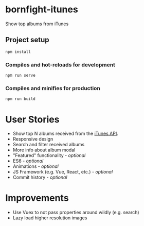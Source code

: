 # bornfight-itunes

Show top albums from iTunes 

## Project setup
```
npm install
```

### Compiles and hot-reloads for development
```
npm run serve
```

### Compiles and minifies for production
```
npm run build
```

# User Stories
* Show top N albums received from the [iTunes API](https://itunes.apple.com/us/rss/topalbums/limit=10/json).
* Responsive design
* Search and filter received albums
* More info about album modal
* "Featured" functionality - _optional_
* ES6 - _optional_
* Animations - _optional_
* JS Framework (e.g. Vue, React, etc.) - _optional_
* Commit history - _optional_

# Improvements
* Use Vuex to not pass properties around wildly (e.g. search)
* Lazy load higher resolution images
